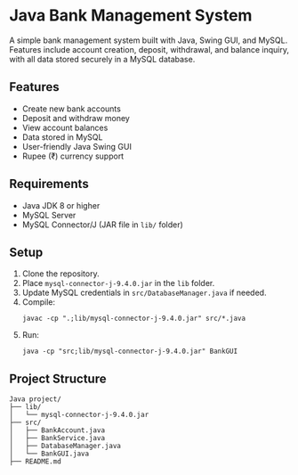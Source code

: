 # Java Bank Management System

A simple bank management system built with Java, Swing GUI, and MySQL.  
Features include account creation, deposit, withdrawal, and balance inquiry, with all data stored securely in a MySQL database.

## Features
- Create new bank accounts
- Deposit and withdraw money
- View account balances
- Data stored in MySQL
- User-friendly Java Swing GUI
- Rupee (₹) currency support

## Requirements
- Java JDK 8 or higher
- MySQL Server
- MySQL Connector/J (JAR file in `lib/` folder)

## Setup
1. Clone the repository.
2. Place `mysql-connector-j-9.4.0.jar` in the `lib` folder.
3. Update MySQL credentials in `src/DatabaseManager.java` if needed.
4. Compile:
   ```
   javac -cp ".;lib/mysql-connector-j-9.4.0.jar" src/*.java
   ```
5. Run:
   ```
   java -cp "src;lib/mysql-connector-j-9.4.0.jar" BankGUI
   ```

## Project Structure
```
Java project/
├── lib/
│   └── mysql-connector-j-9.4.0.jar
├── src/
│   ├── BankAccount.java
│   ├── BankService.java
│   ├── DatabaseManager.java
│   └── BankGUI.java
├── README.md
```


